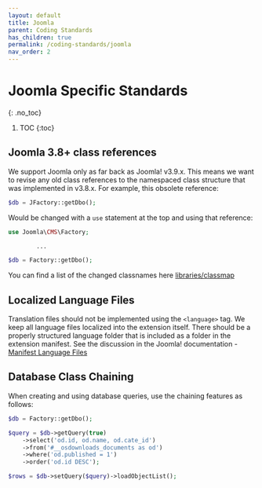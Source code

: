 ```yaml
---
layout: default
title: Joomla
parent: Coding Standards
has_children: true
permalink: /coding-standards/joomla
nav_order: 2
---
```


# Joomla Specific Standards
{: .no_toc}

1. TOC
{:toc}

## Joomla 3.8+ class references
We support Joomla only as far back as Joomla! v3.9.x. This means we
want to revise any old class references to the namespaced class structure
that was implemented in v3.8.x. For example, this obsolete reference:
```php
$db = JFactory::getDbo();
```
Would be changed with a `use` statement at the top and using that reference:
```php
use Joomla\CMS\Factory;

        ...

$db = Factory::getDbo();
```
You can find a list of the changed classnames here
[libraries/classmap](/joomla/joomla-cms/blob/staging/libraries/classmap.php)

## Localized Language Files
Translation files should not be implemented using the `<language>` tag.
We keep all language files localized into the extension itself. There
should be a properly structured language folder that is included as
a folder in the extension manifest. See the discussion in the Joomla!
documentation - [Manifest Language Files](https://docs.joomla.org/Manifest_files#Language_files)

## Database Class Chaining
When creating and using database queries, use the chaining features as follows:
```php
$db = Factory::getDbo();

$query = $db->getQuery(true)
    ->select('od.id, od.name, od.cate_id')
    ->from('#__osdownloads_documents as od')
    ->where('od.published = 1')
    ->order('od.id DESC');

$rows = $db->setQuery($query)->loadObjectList();
```
